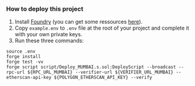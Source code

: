### **How to deploy this project** 
1. Install [Foundry](https://github.com/foundry-rs/foundry) (you can get some ressources [here](https://book.getfoundry.sh/)).
2. Copy `example.env` to `.env` file at the root of your project and complete it with your own private keys.
3. Run these three commands:
```
source .env
forge install
forge test -vv
forge script script/Deploy_MUMBAI.s.sol:DeployScript --broadcast --rpc-url ${RPC_URL_MUMBAI} --verifier-url ${VERIFIER_URL_MUMBAI} --etherscan-api-key ${POLYGON_ETHERSCAN_API_KEY} --verify
```